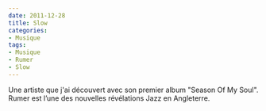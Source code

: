 ```yaml
---
date: 2011-12-28
title: Slow
categories:
- Musique
tags:
- Musique
- Rumer
- Slow
---
```

Une artiste que j'ai découvert avec son premier album "Season Of My Soul". Rumer est l’une des nouvelles révélations Jazz en Angleterre.
